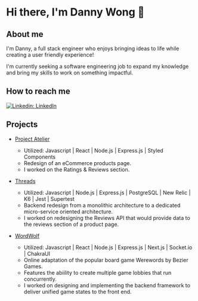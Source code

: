 # Hi there, I'm Danny Wong 👋

<!--
**SoymilkSky/SoymilkSky** is a ✨ _special_ ✨ repository because its `README.md` (this file) appears on your GitHub profile.

Here are some ideas to get you started:

- 🔭 I’m currently working on ...
- 🌱 I’m currently learning ...
- 👯 I’m looking to collaborate on ...
- 🤔 I’m looking for help with ...
- 💬 Ask me about ...
- 📫 How to reach me: ...
- 😄 Pronouns: ...
- ⚡ Fun fact: ...
-->

## About me
I'm Danny, a full stack engineer who enjoys bringing ideas to life while creating a user friendly experience!

I'm currently seeking a software engineering job to expand my knowledge and bring my skills to work on something impactful.

## How to reach me
[![Linkedin: LinkedIn](https://img.shields.io/badge/linkedin-%230077B5.svg?style=for-the-badge&logo=linkedin&logoColor=white&link=https://www.linkedin.com/in/caleb-kim0510/)](https://www.linkedin.com/in/danny96wong/)

## Projects
- [Project Atelier](https://github.com/SoymilkSky/ProjectAtelier)
  - Utilized: Javascript | React | Node.js | Express.js | Styled Components 
  - Redesign of an eCommerce products page.
  - I worked on the Ratings & Reviews section.

- [Threads](https://github.com/SoymilkSky/ReviewsAPI)
  - Utilized: Javascript | Node.js | Express.js | PostgreSQL | New Relic | K6 | Jest | Supertest
  - Backend redesign from a monolithic architecture to a dedicated micro-service oriented architecture.
  - I worked on redesigning the Reviews API that would provide data to the reviews section of a product page.

- [WordWolf](https://github.com/RFP2202-Blue-Ocean-Avengers/WordWolf)
  - Utilized: Javascript | React | Node.js | Express.js | Next.js | Socket.io | ChakraUI
  - Online adaptation of the popular board game Werewords by Bezier Games. 
  - Features the abiility to create multiple game lobbies that run concurrently.
  - I worked on designing and implementing the backend framework to deliver unified game states to the front end.
